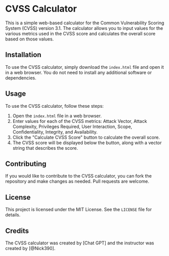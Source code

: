 # CVSS Calculator

This is a simple web-based calculator for the Common Vulnerability Scoring System (CVSS) version 3.1. The calculator allows you to input values for the various metrics used in the CVSS score and calculates the overall score based on those values.

## Installation

To use the CVSS calculator, simply download the `index.html` file and open it in a web browser. You do not need to install any additional software or dependencies.

## Usage

To use the CVSS calculator, follow these steps:

1. Open the `index.html` file in a web browser.
2. Enter values for each of the CVSS metrics: Attack Vector, Attack Complexity, Privileges Required, User Interaction, Scope, Confidentiality, Integrity, and Availability.
3. Click the "Calculate CVSS Score" button to calculate the overall score.
4. The CVSS score will be displayed below the button, along with a vector string that describes the score.

## Contributing

If you would like to contribute to the CVSS calculator, you can fork the repository and make changes as needed. Pull requests are welcome.

## License

This project is licensed under the MIT License. See the `LICENSE` file for details.

## Credits

The CVSS calculator was created by [Chat GPT] and the instructor was created by [@Nick390].
